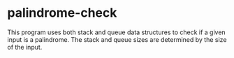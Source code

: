 # palindrome-check
This program uses both stack and queue data structures to check if a given input is a palindrome. The stack and queue sizes are determined by the size of the input.
